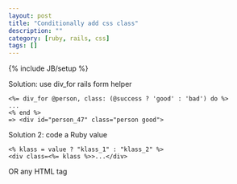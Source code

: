 ```yaml
---
layout: post
title: "Conditionally add css class"
description: ""
category: [ruby, rails, css]
tags: []
---
```

{% include JB/setup %}

Solution: use div_for rails form helper

    <%= div_for @person, class: (@success ? 'good' : 'bad') do %> 
    ...
    <% end %>
    => <div id="person_47" class="person good">

Solution 2: code a Ruby value

    <% klass = value ? "klass_1" : "klass_2" %>
    <div class=<%= klass %>>...</div> 

OR any HTML tag